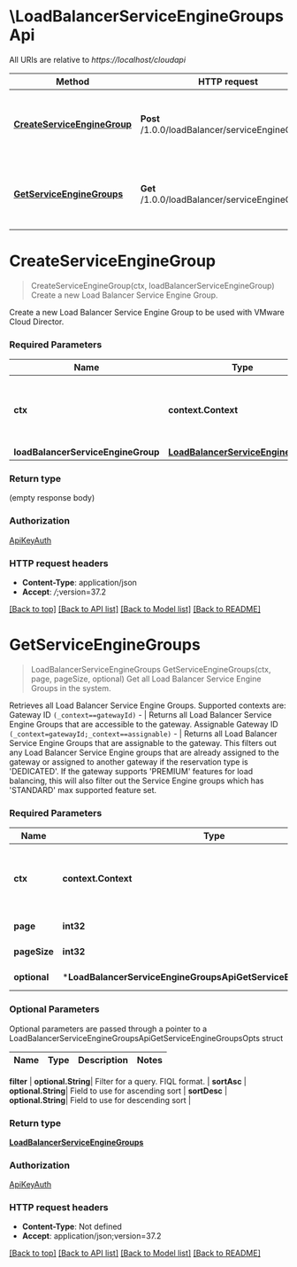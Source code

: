 # \LoadBalancerServiceEngineGroupsApi

All URIs are relative to *https://localhost/cloudapi*

Method | HTTP request | Description
------------- | ------------- | -------------
[**CreateServiceEngineGroup**](LoadBalancerServiceEngineGroupsApi.md#CreateServiceEngineGroup) | **Post** /1.0.0/loadBalancer/serviceEngineGroups | Create a new Load Balancer Service Engine Group.
[**GetServiceEngineGroups**](LoadBalancerServiceEngineGroupsApi.md#GetServiceEngineGroups) | **Get** /1.0.0/loadBalancer/serviceEngineGroups | Get all Load Balancer Service Engine Groups in the system.


# **CreateServiceEngineGroup**
> CreateServiceEngineGroup(ctx, loadBalancerServiceEngineGroup)
Create a new Load Balancer Service Engine Group.

Create a new Load Balancer Service Engine Group to be used with VMware Cloud Director. 

### Required Parameters

Name | Type | Description  | Notes
------------- | ------------- | ------------- | -------------
 **ctx** | **context.Context** | context for authentication, logging, cancellation, deadlines, tracing, etc.
  **loadBalancerServiceEngineGroup** | [**LoadBalancerServiceEngineGroup**](LoadBalancerServiceEngineGroup.md)|  | 

### Return type

 (empty response body)

### Authorization

[ApiKeyAuth](../README.md#ApiKeyAuth)

### HTTP request headers

 - **Content-Type**: application/json
 - **Accept**: *_/_*;version=37.2

[[Back to top]](#) [[Back to API list]](../README.md#documentation-for-api-endpoints) [[Back to Model list]](../README.md#documentation-for-models) [[Back to README]](../README.md)

# **GetServiceEngineGroups**
> LoadBalancerServiceEngineGroups GetServiceEngineGroups(ctx, page, pageSize, optional)
Get all Load Balancer Service Engine Groups in the system.

Retrieves all Load Balancer Service Engine Groups. Supported contexts are: Gateway ID <code>(_context==gatewayId)</code> - | Returns all Load Balancer Service Engine Groups that are accessible to the gateway. Assignable Gateway ID <code>(_context=gatewayId;_context==assignable)</code> - | Returns all Load Balancer Service Engine Groups that are assignable to the gateway. This filters out any Load Balancer Service Engine groups that are already assigned to the gateway or assigned to another gateway if the reservation type is 'DEDICATED'. If the gateway supports 'PREMIUM' features for load balancing, this will also filter out the Service Engine groups which has 'STANDARD' max supported feature set. 

### Required Parameters

Name | Type | Description  | Notes
------------- | ------------- | ------------- | -------------
 **ctx** | **context.Context** | context for authentication, logging, cancellation, deadlines, tracing, etc.
  **page** | **int32**| Page to fetch, zero offset. | [default to 1]
  **pageSize** | **int32**| Results per page to fetch. | [default to 25]
 **optional** | ***LoadBalancerServiceEngineGroupsApiGetServiceEngineGroupsOpts** | optional parameters | nil if no parameters

### Optional Parameters
Optional parameters are passed through a pointer to a LoadBalancerServiceEngineGroupsApiGetServiceEngineGroupsOpts struct

Name | Type | Description  | Notes
------------- | ------------- | ------------- | -------------


 **filter** | **optional.String**| Filter for a query.  FIQL format. | 
 **sortAsc** | **optional.String**| Field to use for ascending sort | 
 **sortDesc** | **optional.String**| Field to use for descending sort | 

### Return type

[**LoadBalancerServiceEngineGroups**](LoadBalancerServiceEngineGroups.md)

### Authorization

[ApiKeyAuth](../README.md#ApiKeyAuth)

### HTTP request headers

 - **Content-Type**: Not defined
 - **Accept**: application/json;version=37.2

[[Back to top]](#) [[Back to API list]](../README.md#documentation-for-api-endpoints) [[Back to Model list]](../README.md#documentation-for-models) [[Back to README]](../README.md)

